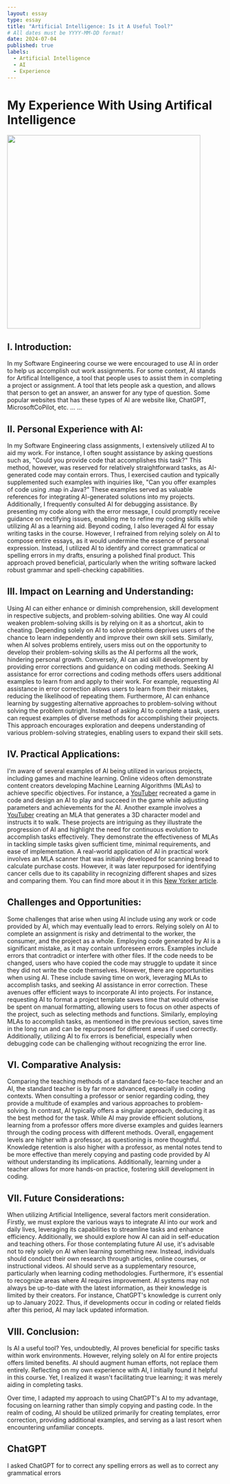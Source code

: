 ```yaml
---
layout: essay
type: essay
title: "Artificial Intelligence: Is it A Useful Tool?"
# All dates must be YYYY-MM-DD format!
date: 2024-07-04
published: true
labels:
  - Artificial Intelligence
  - AI
  - Experience
---
```


<h1>
My Experience With Using Artifical Intelligence
</h1>

<p>
<img width="450px" class="image-fluid" src="https://itchronicles.com/wp-content/uploads/2020/11/where-is-ai-used-1024x683.jpg">
</p>

<h2>
I. Introduction: 
</h2>

<p>
  In my Software Engineering course we were encouraged to use AI in order to help us accomplish out work assignments. For some context, AI stands for Artifical Intelligence, a tool that people uses to assist them in completing a project or assignment. A tool that lets people ask a question, and allows that person to get an answer, an answer for any type of question. Some popular websites that has these types of AI are website like, ChatGPT, MicrosoftCoPilot, etc. ... ...
<p>

<h2>II. Personal Experience with AI:</h2>

<p>
    In my Software Engineering class assignments, I extensively utilized AI to aid my work. For instance, I often sought assistance by asking questions such as, "Could you provide code that accomplishes this task?" This method, however, was reserved for relatively straightforward tasks, as AI-generated code may contain errors. Thus, I exercised caution and typically supplemented such examples with inquiries like, "Can you offer examples of code using .map in Java?" These examples served as valuable references for integrating AI-generated solutions into my projects. Additionally, I frequently consulted AI for debugging assistance. By presenting my code along with the error message, I could promptly receive guidance on rectifying issues, enabling me to refine my coding skills while utilizing AI as a learning aid. Beyond coding, I also leveraged AI for essay writing tasks in the course. However, I refrained from relying solely on AI to compose entire essays, as it would undermine the essence of personal expression. Instead, I utilized AI to identify and correct grammatical or spelling errors in my drafts, ensuring a polished final product. This approach proved beneficial, particularly when the writing software lacked robust grammar and spell-checking capabilities.
</p>

<h2>III. Impact on Learning and Understanding:</h2>

<p>
    Using AI can either enhance or diminish comprehension, skill development in respective subjects, and problem-solving abilities. One way AI could weaken problem-solving skills is by relying on it as a shortcut, akin to cheating. Depending solely on AI to solve problems deprives users of the chance to learn independently and improve their own skill sets. Similarly, when AI solves problems entirely, users miss out on the opportunity to develop their problem-solving skills as the AI performs all the work, hindering personal growth. Conversely, AI can aid skill development by providing error corrections and guidance on coding methods. Seeking AI assistance for error corrections and coding methods offers users additional examples to learn from and apply to their work. For example, requesting AI assistance in error correction allows users to learn from their mistakes, reducing the likelihood of repeating them. Furthermore, AI can enhance learning by suggesting alternative approaches to problem-solving without solving the problem outright. Instead of asking AI to complete a task, users can request examples of diverse methods for accomplishing their projects. This approach encourages exploration and deepens understanding of various problem-solving strategies, enabling users to expand their skill sets.
</p>

<h2>IV. Practical Applications:</h2>

<p>
  
  I'm aware of several examples of AI being utilized in various projects, including games and machine learning. Online videos often demonstrate content creators developing Machine Learning Algorithms (MLAs) to achieve specific objectives. For instance, a [YouTuber](https://www.youtube.com/watch?v=DmQ4Dqxs0HI) recreated a game in code and design an AI to play and succeed in the game while adjusting parameters and achievements for the AI. Another example involves a [YouTuber](https://www.youtube.com/watch?v=pJPdW8WWAso) creating an MLA that generates a 3D character model and instructs it to walk. These projects are intriguing as they illustrate the progression of AI and highlight the need for continuous evolution to accomplish tasks effectively. They demonstrate the effectiveness of MLAs in tackling simple tasks given sufficient time, minimal requirements, and ease of implementation. A real-world application of AI in practical work involves an MLA scanner that was initially developed for scanning bread to calculate purchase costs. However, it was later repurposed for identifying cancer cells due to its capability in recognizing different shapes and sizes and comparing them. You can find more about it in this [New Yorker article](https://www.newyorker.com/tech/annals-of-technology/the-pastry-ai-that-learned-to-fight-cancer).
</p>



<h2>Challenges and Opportunities:</h2>

<p>
  Some challenges that arise when using AI include using any work or code provided by AI, which may eventually lead to errors. Relying solely on AI to complete an assignment is risky and detrimental to the worker, the consumer, and the project as a whole. Employing code generated by AI is a significant mistake, as it may contain unforeseen errors. Examples include errors that contradict or interfere with other files. If the code needs to be changed, users who have copied the code may struggle to update it since they did not write the code themselves. However, there are opportunities when using AI. These include saving time on work, leveraging MLAs to accomplish tasks, and seeking AI assistance in error correction. These avenues offer efficient ways to incorporate AI into projects. For instance, requesting AI to format a project template saves time that would otherwise be spent on manual formatting, allowing users to focus on other aspects of the project, such as selecting methods and functions. Similarly, employing MLAs to accomplish tasks, as mentioned in the previous section, saves time in the long run and can be repurposed for different areas if used correctly. Additionally, utilizing AI to fix errors is beneficial, especially when debugging code can be challenging without recognizing the error line.
</p>


<h2>VI. Comparative Analysis:</h2>

<p>
  Comparing the teaching methods of a standard face-to-face teacher and an AI, the standard teacher is by far more advanced, especially in coding contexts. When consulting a professor or senior regarding coding, they provide a multitude of examples and various approaches to problem-solving. In contrast, AI typically offers a singular approach, deducing it as the best method for the task. While AI may provide efficient solutions, learning from a professor offers more diverse examples and guides learners through the coding process with different methods. Overall, engagement levels are higher with a professor, as questioning is more thoughtful. Knowledge retention is also higher with a professor, as mental notes tend to be more effective than merely copying and pasting code provided by AI without understanding its implications. Additionally, learning under a teacher allows for more hands-on practice, fostering skill development in coding.
</p>


<h2>VII. Future Considerations:</h2>

<p>
  When utilizing Artificial Intelligence, several factors merit consideration. Firstly, we must explore the various ways to integrate AI into our work and daily lives, leveraging its capabilities to streamline tasks and enhance efficiency. Additionally, we should explore how AI can aid in self-education and teaching others. For those contemplating future AI use, it's advisable not to rely solely on AI when learning something new. Instead, individuals should conduct their own research through articles, online courses, or instructional videos. AI should serve as a supplementary resource, particularly when learning coding methodologies. Furthermore, it's essential to recognize areas where AI requires improvement. AI systems may not always be up-to-date with the latest information, as their knowledge is limited by their creators. For instance, ChatGPT's knowledge is current only up to January 2022. Thus, if developments occur in coding or related fields after this period, AI may lack updated information.
</p>


<h2>VIII. Conclusion:</h2>

<p>
  Is AI a useful tool? Yes, undoubtedly, AI proves beneficial for specific tasks within work environments. However, relying solely on AI for entire projects offers limited benefits. AI should augment human efforts, not replace them entirely. Reflecting on my own experience with AI, I initially found it helpful in this course. Yet, I realized it wasn't facilitating true learning; it was merely aiding in completing tasks.</p>
<p>Over time, I adapted my approach to using ChatGPT's AI to my advantage, focusing on learning rather than simply copying and pasting code. In the realm of coding, AI should be utilized primarily for creating templates, error correction, providing additional examples, and serving as a last resort when encountering unfamiliar concepts.
</p>

<h2>
ChatGPT
</h2>
I asked ChatGPT for to correct any spelling errors as well as to correct any grammatical errors
